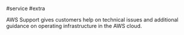 #service #extra 

AWS Support gives customers help on technical issues and additional guidance on operating infrastructure in the AWS cloud.